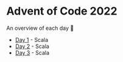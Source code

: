 # Advent of Code 2022

An overview of each day :slightly_smiling_face:

- [Day 1](/2022/Day%2001) - Scala
- [Day 2](/2022/Day%2002) - Scala
- [Day 3](/2022/Day%2003) - Scala
